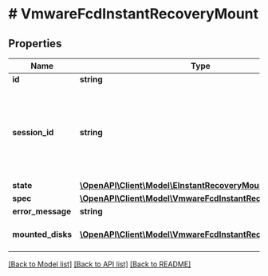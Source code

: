 # # VmwareFcdInstantRecoveryMount

## Properties

Name | Type | Description | Notes
------------ | ------------- | ------------- | -------------
**id** | **string** | Mount ID. |
**session_id** | **string** | ID of the restore session. Use the ID to track the progress. For details, see [Get Session](#operation/GetSession). |
**state** | [**\OpenAPI\Client\Model\EInstantRecoveryMountState**](EInstantRecoveryMountState.md) |  |
**spec** | [**\OpenAPI\Client\Model\VmwareFcdInstantRecoverySpec**](VmwareFcdInstantRecoverySpec.md) |  |
**error_message** | **string** |  | [optional]
**mounted_disks** | [**\OpenAPI\Client\Model\VmwareFcdInstantRecoveryDiskInfo[]**](VmwareFcdInstantRecoveryDiskInfo.md) | Array of mounted disks. | [optional]

[[Back to Model list]](../../README.md#models) [[Back to API list]](../../README.md#endpoints) [[Back to README]](../../README.md)
